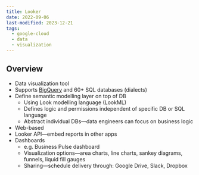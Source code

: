 ```yaml
---
title: Looker
date: 2022-09-06
last-modified: 2023-12-21
tags:
  - google-cloud
  - data
  - visualization
---
```


## Overview

- Data visualization tool
- Supports [BigQuery](notes/BigQuery.md) and 60+ SQL databases (dialects)
- Define semantic modelling layer on top of DB
	- Using Look modelling language (LookML)
	- Defines logic and permissions independent of specific DB or SQL language
	- Abstract individual DBs—data engineers can focus on business logic
- Web-based
- Looker API—embed reports in other apps
- Dashboards
	- e.g. Business Pulse dashboard
	- Visualization options—area charts, line charts, sankey diagrams, funnels, liquid fill gauges
	- Sharing—schedule delivery through: Google Drive, Slack, Dropbox
